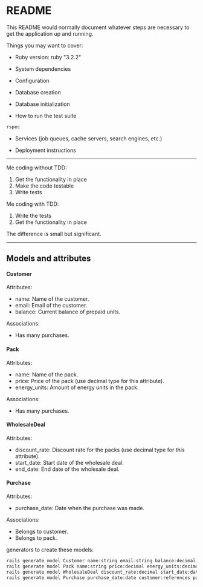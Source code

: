 # README

This README would normally document whatever steps are necessary to get the
application up and running.

Things you may want to cover:

* Ruby version: ruby "3.2.2"

* System dependencies

* Configuration

* Database creation

* Database initialization

* How to run the test suite
```bash
rspec
```

* Services (job queues, cache servers, search engines, etc.)

* Deployment instructions

-------------------------------------


  Me coding without TDD:

1. Get the functionality in place
2. Make the code testable
3. Write tests

Me coding with TDD:

1. Write the tests
2. Get the functionality in place

The difference is small but significant.

------------------------------------
## Models and attributes

#### Customer

Attributes:

- name: Name of the customer.
- email: Email of the customer.
- balance: Current balance of prepaid units.

Associations:
- Has many purchases.

#### Pack

Attributes:
- name: Name of the pack.
- price: Price of the pack (use decimal type for this attribute).
- energy_units: Amount of energy units in the pack.

Associations:
- Has many purchases.

#### WholesaleDeal

Attributes:
- discount_rate: Discount rate for the packs (use decimal type for this attribute).
- start_date: Start date of the wholesale deal.
- end_date: End date of the wholesale deal.

#### Purchase
Attributes:

- purchase_date: Date when the purchase was made.

Associations:

- Belongs to customer.
- Belongs to pack.

generators to create these models:

```bash
rails generate model Customer name:string email:string balance:decimal
rails generate model Pack name:string price:decimal energy_units:decimal
rails generate model WholesaleDeal discount_rate:decimal start_date:date end_date:date
rails generate model Purchase purchase_date:date customer:references pack:references
```
